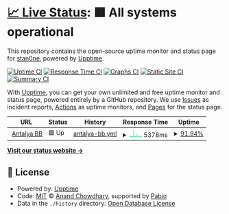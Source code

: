# [📈 Live Status](https://stan0ne.github.io/abb-upptime): <!--live status--> **🟩 All systems operational**

This repository contains the open-source uptime monitor and status page for [stan0ne](https://stan0ne.github.io/abb-upptime), powered by [Upptime](https://github.com/upptime/upptime).

[![Uptime CI](https://github.com/stan0ne/abb-upptime/workflows/Uptime%20CI/badge.svg)](https://github.com/stan0ne/abb-upptime/actions?query=workflow%3A%22Uptime+CI%22)
[![Response Time CI](https://github.com/stan0ne/abb-upptime/workflows/Response%20Time%20CI/badge.svg)](https://github.com/stan0ne/abb-upptime/actions?query=workflow%3A%22Response+Time+CI%22)
[![Graphs CI](https://github.com/stan0ne/abb-upptime/workflows/Graphs%20CI/badge.svg)](https://github.com/stan0ne/abb-upptime/actions?query=workflow%3A%22Graphs+CI%22)
[![Static Site CI](https://github.com/stan0ne/abb-upptime/workflows/Static%20Site%20CI/badge.svg)](https://github.com/stan0ne/abb-upptime/actions?query=workflow%3A%22Static+Site+CI%22)
[![Summary CI](https://github.com/stan0ne/abb-upptime/workflows/Summary%20CI/badge.svg)](https://github.com/stan0ne/abb-upptime/actions?query=workflow%3A%22Summary+CI%22)

With [Upptime](https://upptime.js.org), you can get your own unlimited and free uptime monitor and status page, powered entirely by a GitHub repository. We use [Issues](https://github.com/stan0ne/abb-upptime/issues) as incident reports, [Actions](https://github.com/stan0ne/abb-upptime/actions) as uptime monitors, and [Pages](https://stan0ne.github.io/abb-upptime) for the status page.

<!--start: status pages-->
<!-- This summary is generated by Upptime (https://github.com/upptime/upptime) -->
<!-- Do not edit this manually, your changes will be overwritten -->
<!-- prettier-ignore -->
| URL | Status | History | Response Time | Uptime |
| --- | ------ | ------- | ------------- | ------ |
| <img alt="" src="https://icons.duckduckgo.com/ip3/antalya.bel.tr.ico" height="13"> [Antalya BB](https://antalya.bel.tr) | 🟩 Up | [antalya-bb.yml](https://github.com/stan0ne/abb-upptime/commits/HEAD/history/antalya-bb.yml) | <details><summary><img alt="Response time graph" src="./graphs/antalya-bb/response-time-week.png" height="20"> 5378ms</summary><br><a href="https://stan0ne.github.io/abb-upptime/history/antalya-bb"><img alt="Response time 4258" src="https://img.shields.io/endpoint?url=https%3A%2F%2Fraw.githubusercontent.com%2Fstan0ne%2Fabb-upptime%2FHEAD%2Fapi%2Fantalya-bb%2Fresponse-time.json"></a><br><a href="https://stan0ne.github.io/abb-upptime/history/antalya-bb"><img alt="24-hour response time 4336" src="https://img.shields.io/endpoint?url=https%3A%2F%2Fraw.githubusercontent.com%2Fstan0ne%2Fabb-upptime%2FHEAD%2Fapi%2Fantalya-bb%2Fresponse-time-day.json"></a><br><a href="https://stan0ne.github.io/abb-upptime/history/antalya-bb"><img alt="7-day response time 5378" src="https://img.shields.io/endpoint?url=https%3A%2F%2Fraw.githubusercontent.com%2Fstan0ne%2Fabb-upptime%2FHEAD%2Fapi%2Fantalya-bb%2Fresponse-time-week.json"></a><br><a href="https://stan0ne.github.io/abb-upptime/history/antalya-bb"><img alt="30-day response time 4269" src="https://img.shields.io/endpoint?url=https%3A%2F%2Fraw.githubusercontent.com%2Fstan0ne%2Fabb-upptime%2FHEAD%2Fapi%2Fantalya-bb%2Fresponse-time-month.json"></a><br><a href="https://stan0ne.github.io/abb-upptime/history/antalya-bb"><img alt="1-year response time 4258" src="https://img.shields.io/endpoint?url=https%3A%2F%2Fraw.githubusercontent.com%2Fstan0ne%2Fabb-upptime%2FHEAD%2Fapi%2Fantalya-bb%2Fresponse-time-year.json"></a></details> | <details><summary><a href="https://stan0ne.github.io/abb-upptime/history/antalya-bb">91.94%</a></summary><a href="https://stan0ne.github.io/abb-upptime/history/antalya-bb"><img alt="All-time uptime 98.83%" src="https://img.shields.io/endpoint?url=https%3A%2F%2Fraw.githubusercontent.com%2Fstan0ne%2Fabb-upptime%2FHEAD%2Fapi%2Fantalya-bb%2Fuptime.json"></a><br><a href="https://stan0ne.github.io/abb-upptime/history/antalya-bb"><img alt="24-hour uptime 90.82%" src="https://img.shields.io/endpoint?url=https%3A%2F%2Fraw.githubusercontent.com%2Fstan0ne%2Fabb-upptime%2FHEAD%2Fapi%2Fantalya-bb%2Fuptime-day.json"></a><br><a href="https://stan0ne.github.io/abb-upptime/history/antalya-bb"><img alt="7-day uptime 91.94%" src="https://img.shields.io/endpoint?url=https%3A%2F%2Fraw.githubusercontent.com%2Fstan0ne%2Fabb-upptime%2FHEAD%2Fapi%2Fantalya-bb%2Fuptime-week.json"></a><br><a href="https://stan0ne.github.io/abb-upptime/history/antalya-bb"><img alt="30-day uptime 94.19%" src="https://img.shields.io/endpoint?url=https%3A%2F%2Fraw.githubusercontent.com%2Fstan0ne%2Fabb-upptime%2FHEAD%2Fapi%2Fantalya-bb%2Fuptime-month.json"></a><br><a href="https://stan0ne.github.io/abb-upptime/history/antalya-bb"><img alt="1-year uptime 98.83%" src="https://img.shields.io/endpoint?url=https%3A%2F%2Fraw.githubusercontent.com%2Fstan0ne%2Fabb-upptime%2FHEAD%2Fapi%2Fantalya-bb%2Fuptime-year.json"></a></details>

<!--end: status pages-->

[**Visit our status website →**](https://stan0ne.github.io/abb-upptime)

## 📄 License

- Powered by: [Upptime](https://github.com/upptime/upptime)
- Code: [MIT](./LICENSE) © [Anand Chowdhary](https://anandchowdhary.com), supported by [Pabio](https://pabio.com)
- Data in the `./history` directory: [Open Database License](https://opendatacommons.org/licenses/odbl/1-0/)
